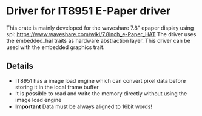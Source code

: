 # Driver for IT8951 E-Paper driver

This crate is mainly developed for the waveshare 7.8" epaper display using spi:
https://www.waveshare.com/wiki/7.8inch_e-Paper_HAT
The driver uses the embedded_hal traits as hardware abstraction layer.
This driver can be used with the embedded graphics trait.

## Details
- IT8951 has a image load engine which can convert pixel data before storing it in the local frame buffer
- It is possible to read and write the memory directly without using the image load engine
- **Important** Data must be always aligned to 16bit words!